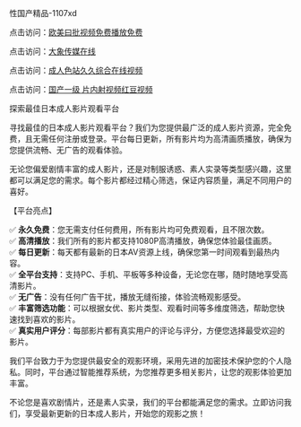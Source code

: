 性国产精品-1107xd

点击访问：<a href="https://heiliaowt0d7p.pages.dev/">欧美曰批视频免费播放免费</a>

点击访问：<a href="https://heiliaoxqkkct.pages.dev/">大象传媒在线</a>

点击访问：<a href="https://heiliaowzu4ur.pages.dev/">成人色站久久综合在线视频</a>

点击访问：<a href="https://heiliaozj3tjd.pages.dev/">国产一级 片内射视频红豆视频</a>

探索最佳日本成人影片观看平台

寻找最佳的日本成人影片观看平台？我们为您提供最广泛的成人影片资源，完全免费，且无需任何注册或登录。平台每日更新，所有影片均为高清画质播放，确保为您提供流畅、无广告的观看体验。

无论您偏爱剧情丰富的成人影片，还是对制服诱惑、素人实录等类型感兴趣，这里都可以满足您的需求。每个影片都经过精心筛选，保证内容质量，满足不同用户的喜好。

【平台亮点】

✅ **永久免费**：您无需支付任何费用，所有影片均可免费观看，且不限次数。  
✅ **高清播放**：我们所有的影片都支持1080P高清播放，确保您体验最佳画质。  
✅ **每日更新**：每天都有最新的日本AV资源上线，确保您第一时间观看到最热内容。  
✅ **全平台支持**：支持PC、手机、平板等多种设备，无论您在哪，随时随地享受高清影片。  
✅ **无广告**：没有任何广告干扰，播放无缝衔接，体验流畅观影感受。  
✅ **丰富筛选功能**：可以根据女优、影片类型、观看时间等多维度筛选，帮助您快速找到喜欢的影片。  
✅ **真实用户评分**：每部影片都有真实用户的评论与评分，方便您选择最受欢迎的影片。

我们平台致力于为您提供最安全的观影环境，采用先进的加密技术保护您的个人隐私。同时，平台通过智能推荐系统，为您推荐更多相关影片，让您的观影体验更加丰富。

不论您是喜欢剧情片，还是素人实录，我们的平台都能满足您的需求。立即访问我们，享受最新更新的日本成人影片，开始您的观影之旅！

<span style="display:none;">[Canonical link](https://github.com/duan650/10032 )</span>
